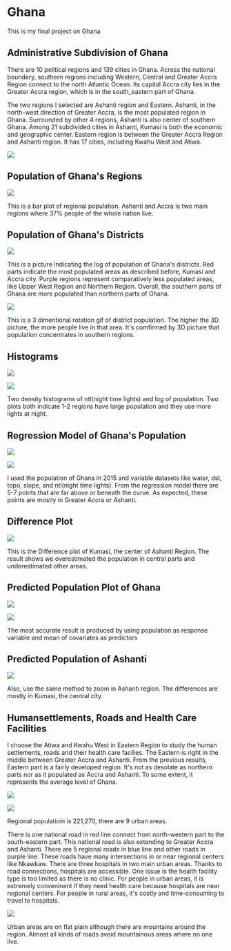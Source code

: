 # Ghana

This is my final project on Ghana

## Administrative Subdivision of Ghana

There are 10 political regions and 139 cities in Ghana. Across the national boundary, southern regions including Western, Central and Greater Accra Region connect to the north Atlantic Ocean. Its capital Accra city lies in the Greater Accra region, which is in the south_eastern part of Ghana. 

The two regions I selected are Ashanti region and Eastern. Ashanti, in the north-west direction of Greater Accra, is the most populated region in Ghana. Surrounded by other 4 regions, Ashanti is also center of southern Ghana. Among 21 subdivided cities in Ashanti, Kumasi
is both the economic and geographic center. Eastern region is between the Greater Accra Region and Ashanti region. It has 17 cities, including Kwahu West and Atiwa.

![](Iguess.png)

## Population of Ghana's Regions

![](GHANA_Task11.png)

This is a bar plot of regional population. Ashanti and Accra is two main regions where 37% people of the whole nation live.

## Population of Ghana's Districts

![](Districts.png)

This is a picture indicating the log of population of Ghana's districts. Red parts indicate the most populated areas as described before, Kumasi and Accra city. Purple regions represent comparatively less populated areas, like Upper West Region and Northern Region. Overall, the southern parts of Ghana are more populated than northern parts of Ghana.

   ![](3dgif.gif)
   
This is a 3 dimentional rotation gif of district population. The higher the 3D picture, the more people live in that area. It's comfirmed by 3D picture that population concentrates in southern regions.
   
## Histograms 

![](project2_ntl.png)

![](Project2_pop15.png)

Two density histograms of ntl(night time lights) and log of population.
Two plots both indicate 1-2 regions have large population and they use more lights at night.

## Regression Model of Ghana's Population

![](stretchgoal.png)

![](catch.PNG)

I used the population of Ghana in 2015 and variable datasets like water, dst, topo, slope, and ntl(night time lights).
From the regression model there are 5-7 points that are far above or beneath the curve. As expected, these points are mostly in Greater Accra or Ashanti.
 
## Difference Plot

![](kumasi_diff.png) 

This is the Difference plot of Kumasi, the center of Ashanti Region. The result shows we overestimated the population in central parts and underestimated other areas.

## Predicted Population Plot of Ghana

![](diff_means.png)

![](3DDifferencePredictorsMeans.PNG)

The most accurate result is produced by using population as response variable and mean of covariates as predictors

## Predicted Population of Ashanti

![](ashanti_diff_means.png)

Also, use the same method to zoom in Ashanti region. The differences are mostly in Kumasi, the central city.

## Humansettlements, Roads and Health Care Facilities

I choose the Atiwa and Kwahu West in Eastern Region to study the human settlements, roads and their health care facilies.
The Eastern is right in the middle between Greater Accra and Ashanti. From the previous results, Eastern part is a fairly developed region. It's not as desolate as northern parts nor as it populated as Accra and Ashanti. To some extent, it represents the average level of Ghana.

![](roads!hospitals!.png)

![](table.PNG)

Regional populatioin is 221,270, there are 9 urban areas.

There is one national road in red line connect from north-western part to the south-eastern part. This national road is also extending to Greater Accra and Ashanti. There are 5 regional roads in blue line and other roads in purple line. These roads have many intersections in or near regional centers like Nkawkaw. There are three hospitals in two main urban areas. Thanks to road connections, hospitals are accessible. One issue is the health facility type is too limited as there is no clinic. For people in urban areas, it is extremely conveninent if they need health care because hospitals are near regional centers. For people in rural areas, it's costly and time-consuming to travel to hospitals.

![](Pro3_3D.gif)

Urban areas are on flat plain although there are mountains around the region.
Almost all kinds of roads avoid mountainous areas where no one live.





